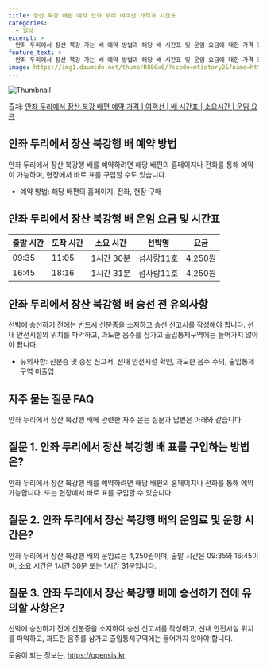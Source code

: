 ```yaml
---
title: 장산 북강 배편 예약 안좌 두리 여객선 가격과 시간표
categories:
  - 일상
excerpt: >
  안좌 두리에서 장산 북강 가는 배 예약 방법과 해당 배 시간표 및 운임 요금에 대한 가격 정보를 안내 드리겠습니다. 안전하고 재밋는 장산 북강행 여행을 위해 아래 정보 참고하시기 바랍니다. 장산 북강행 배편 예약하기 👈 클릭안좌 두리에서 장산 북강행 배 시간표출발 시간도착 시간소요 시간선박명요금09:3511:051시간 30분섬사랑11호4,250원16:4518:161시간 31분섬사랑11호4,250원장산 북강행 배편 예약하기 👈 클릭안좌 두리에서 장산 북강행 여객선 탑승 시 이용수칙안좌 두리에서 장산 북강행 배 출항시간을 확인한다. 선박이 출항할 시간이 가까울 수록 사람들이 몰려 혼잡하므로 미리 매표소로 가서 충분한 여유시간을 갖고 배가 선착장에 도착하면 탑승해 있던 차와 사람들이 내리고 난 후 탑승을 한다..
feature_text: >
  안좌 두리에서 장산 북강 가는 배 예약 방법과 해당 배 시간표 및 운임 요금에 대한 가격 정보를 안내 드리겠습니다. 안전하고 재밋는 장산 북강행 여행을 위해 아래 정보 참고하시기 바랍니다. 장산 북강행 배편 예약하기 👈 클릭안좌 두리에서 장산 북강행 배 시간표출발 시간도착 시간소요 시간선박명요금09:3511:051시간 30분섬사랑11호4,250원16:4518:161시간 31분섬사랑11호4,250원장산 북강행 배편 예약하기 👈 클릭안좌 두리에서 장산 북강행 여객선 탑승 시 이용수칙안좌 두리에서 장산 북강행 배 출항시간을 확인한다. 선박이 출항할 시간이 가까울 수록 사람들이 몰려 혼잡하므로 미리 매표소로 가서 충분한 여유시간을 갖고 배가 선착장에 도착하면 탑승해 있던 차와 사람들이 내리고 난 후 탑승을 한다..
image: https://img1.daumcdn.net/thumb/R800x0/?scode=mtistory2&fname=https%3A%2F%2Fblog.kakaocdn.net%2Fdn%2FdKgEV6%2FbtsHDJg1hH0%2FCgtpIm8CKFGiRKVpTZOkIK%2Fimg.webp
---
```


![Thumbnail](https://img1.daumcdn.net/thumb/R800x0/?scode=mtistory2&fname=https%3A%2F%2Fblog.kakaocdn.net%2Fdn%2FdKgEV6%2FbtsHDJg1hH0%2FCgtpIm8CKFGiRKVpTZOkIK%2Fimg.webp)

<p>출처: <a href="https://opensis.kr/entry/%EC%95%88%EC%A2%8C-%EB%91%90%EB%A6%AC%EC%97%90%EC%84%9C-%EC%9E%A5%EC%82%B0-%EB%B6%81%EA%B0%95-%EB%B0%B0%ED%8E%B8-%EC%98%88%EC%95%BD-%EA%B0%80%EA%B2%A9-%EC%97%AC%EA%B0%9D%EC%84%A0-%EB%B0%B0-%EC%8B%9C%EA%B0%84%ED%91%9C-%EC%86%8C%EC%9A%94%EC%8B%9C%EA%B0%84-%EC%9A%B4%EC%9E%84-%EC%9A%94%EA%B8%88" rel="dofollow">안좌 두리에서 장산 북강 배편 예약 가격 | 여객선 | 배 시간표 | 소요시간 | 운임 요금</a> </p>

## 안좌 두리에서 장산 북강행 배 예약 방법

안좌 두리에서 장산 북강행 배를 예약하려면 해당 배편의 홈페이지나 전화를 통해 예약이 가능하며, 현장에서 바로 표를 구입할 수도 있습니다.

  * 예약 방법: 해당 배편의 홈페이지, 전화, 현장 구매

## 안좌 두리에서 장산 북강행 배 운임 요금 및 시간표

**출발 시간** | **도착 시간** | **소요 시간** | **선박명** | **요금**  
---|---|---|---|---  
09:35 | 11:05 | 1시간 30분 | 섬사랑11호 | 4,250원  
16:45 | 18:16 | 1시간 31분 | 섬사랑11호 | 4,250원  
  
## 안좌 두리에서 장산 북강행 배 승선 전 유의사항

선박에 승선하기 전에는 반드시 신분증을 소지하고 승선 신고서를 작성해야 합니다. 선내 안전시설의 위치를 파악하고, 과도한 음주를 삼가고
출입통제구역에는 들어가지 않아야 합니다.

  * 유의사항: 신분증 및 승선 신고서, 선내 안전시설 확인, 과도한 음주 주의, 출입통제구역 미출입

## 자주 묻는 질문 FAQ

안좌 두리에서 장산 북강행 배에 관련한 자주 묻는 질문과 답변은 아래와 같습니다.

## 질문 1. 안좌 두리에서 장산 북강행 배 표를 구입하는 방법은?

안좌 두리에서 장산 북강행 배를 예약하려면 해당 배편의 홈페이지나 전화를 통해 예약 가능합니다. 또는 현장에서 바로 표를 구입할 수
있습니다.

## 질문 2. 안좌 두리에서 장산 북강행 배의 운임료 및 운항 시간은?

안좌 두리에서 장산 북강행 배의 운임료는 4,250원이며, 출발 시간은 09:35와 16:45이며, 소요 시간은 1시간 30분 또는 1시간
31분입니다.

## 질문 3. 안좌 두리에서 장산 북강행 배에 승선하기 전에 유의할 사항은?

선박에 승선하기 전에 신분증을 소지하여 승선 신고서를 작성하고, 선내 안전시설 위치를 파악하고, 과도한 음주를 삼가고 출입통제구역에는
들어가지 않아야 합니다.



 

도움이 되는 정보는, <a href="https://opensis.kr" rel="dofollow">https://opensis.kr</a>


